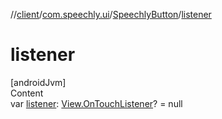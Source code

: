 //[client](../../index.md)/[com.speechly.ui](../index.md)/[SpeechlyButton](index.md)/[listener](listener.md)



# listener  
[androidJvm]  
Content  
var [listener](listener.md): [View.OnTouchListener](https://developer.android.com/reference/kotlin/android/view/View.OnTouchListener.html)? = null  



